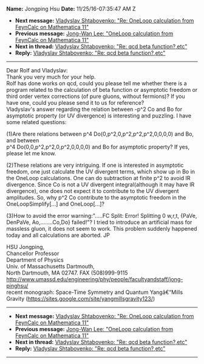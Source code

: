 **Name:** Jongping Hsu
**Date:** 11/25/16-07:35:47 AM Z

  - **Next message:** [Vladyslav Shtabovenko: "Re: OneLoop calculation
    from FeynCalc on Mathematica 11"](1128.html)
  - **Previous message:** [Jong-Wan Lee: "OneLoop calculation from
    FeynCalc on Mathematica 11"](1126.html)
  - **Next in thread:** [Vladyslav Shtabovenko: "Re: qcd beta
    function?,etc"](1129.html)
  - **Reply:** [Vladyslav Shtabovenko: "Re: qcd beta
    function?,etc"](1129.html)

-----

Dear Rolf and Vladyslav:  
Thank you very much for your help.  
Rolf has done works on qcd, could you please tell me whether there is a
program related to the calculation of beta function or asymptotic
freedom or third order vertex corrections (of pure gluons, without
fermions)? If you have one, could you please send it to us for
reference?  
Vladyslav's answer regarding the relation between -p^2 Co and Bo for
asymptotic property (or UV divergence) is interesting and puzzling. I
have some related questions:  

(1)Are there relations between p^4 Do(0,p^2,0,p^2,p^2,p^2,0,0,0,0) and
Bo, and between  
p^4 Do(0,0,p^2,p^2,0,p^2,0,0,0,0) and Bo for asymptotic property? If
yes, please let me know.  

(2)These relations are very intriguing. If one is interested in
asymptotic freedom, one just calculate the UV divergent terms, which
show up in Bo in the OneLoop calculations. One can do subtraction at
finite p^2 to avoid IR divergence. Since Co is not a UV divergent
integral(although it may have IR divergence), one does not expect it to
contribute to the UV divergent amplitudes. So, why p^2 Co contribute to
the asymptotic freedom in the OneLoopSimplify[...] and
OneLoop[...]?  

(3)How to avoid the error warning:".....FC Split: Error\! Splitting 0
w,r,t, {PaVe, DenPaVe, Ao,........Co,Do} failed\!"? I tried to introduce
an artificial mass for massless gluon, it does not seem to work. This
problem suddenly happened today and all calculations are aborted. JP  

HSU Jongping,  
Chancellor Professor  
Department of Physics  
Univ. of Massachusetts Dartmouth,  
North Dartmouth, MA 02747. FAX (508)999-9115  
<http://www.umassd.edu/engineering/phy/people/facultyandstaff/jong-pinghsu/>  
recent monograph: Space-Time Symmetry and Quantum Yangâ€“Mills Gravity
(https://sites.google.com/site/yangmillsgravity123/)  

-----

  - **Next message:** [Vladyslav Shtabovenko: "Re: OneLoop calculation
    from FeynCalc on Mathematica 11"](1128.html)
  - **Previous message:** [Jong-Wan Lee: "OneLoop calculation from
    FeynCalc on Mathematica 11"](1126.html)
  - **Next in thread:** [Vladyslav Shtabovenko: "Re: qcd beta
    function?,etc"](1129.html)
  - **Reply:** [Vladyslav Shtabovenko: "Re: qcd beta
    function?,etc"](1129.html)

-----

